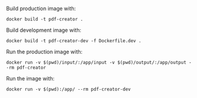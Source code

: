 Build production image with:
```
docker build -t pdf-creator .
```

Build development image with:
```
docker build -t pdf-creator-dev -f Dockerfile.dev .
```

Run the production image with:
```
docker run -v $(pwd)/input/:/app/input -v $(pwd)/output/:/app/output --rm pdf-creator
```

Run the image with:
```
docker run -v $(pwd):/app/ --rm pdf-creator-dev
```
